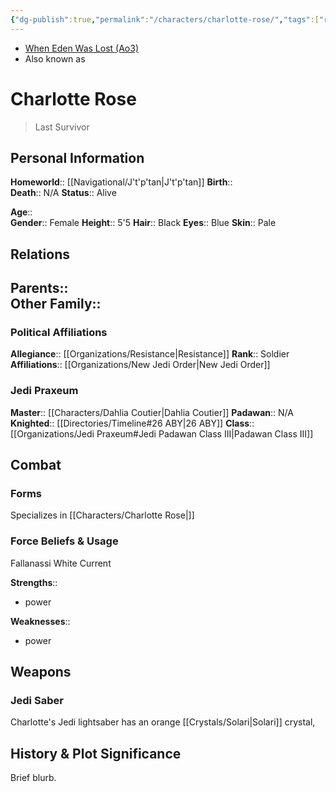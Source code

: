 ```yaml
---
{"dg-publish":true,"permalink":"/characters/charlotte-rose/","tags":["resistance","jedipraxeum","jediknight","forcesensitive","unfinished"],"dgHomeLink":false}
---
```


- [When Eden Was Lost (Ao3)](https://archiveofourown.org/works/19334440/chapters/45992584)
- Also known as 
# Charlotte Rose
>Last Survivor

## Personal Information

**Homeworld**::  [[Navigational/J't'p'tan\|J't'p'tan]]
**Birth**::  
**Death**::  N/A
**Status**::  Alive

**Age**::  
**Gender**::  Female
**Height**::  5'5
**Hair**::  Black
**Eyes**::  Blue
**Skin**::  Pale

## Relations

**Parents**::  
**Other Family**::
- 

### Political Affiliations

**Allegiance**::  [[Organizations/Resistance\|Resistance]]
**Rank**::  Soldier
**Affiliations**::  [[Organizations/New Jedi Order\|New Jedi Order]]

### Jedi Praxeum

**Master**::  [[Characters/Dahlia Coutier\|Dahlia Coutier]] 
**Padawan**::  N/A 
**Knighted**::   [[Directories/Timeline#26 ABY\|26 ABY]]
**Class**::  [[Organizations/Jedi Praxeum#Jedi Padawan Class III\|Padawan Class III]] 

## Combat

### Forms

Specializes in [[Characters/Charlotte Rose\|]] 

### Force Beliefs & Usage

Fallanassi White Current 

**Strengths**::
- power

**Weaknesses**::
- power

## Weapons

### Jedi Saber

Charlotte's Jedi lightsaber has an orange [[Crystals/Solari\|Solari]] crystal,

## History & Plot Significance

Brief blurb.